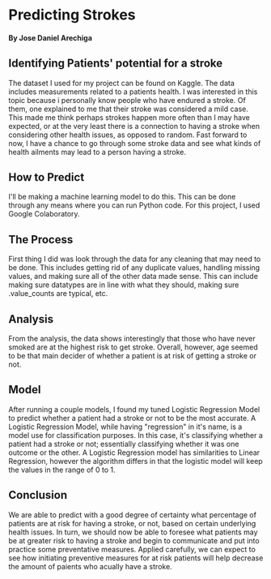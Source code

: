 # Predicting Strokes
#### By Jose Daniel Arechiga

## Identifying Patients' potential for a stroke
The dataset I used for my project can be found on Kaggle. The data includes measurements related to a patients health. I was interested in this topic because i personally know people who have endured a stroke. Of them, one explained to me that their stroke was considered a mild case. This made me think perhaps strokes happen more often than I may have expected, or at the very least there is a connection to having a stroke when considering other health issues, as opposed to random. Fast forward to now, I have a chance to go through some stroke data and see what kinds of health ailments may lead to a person having a stroke.

## How to Predict
I'll be making a machine learning model to do this. This can be done through any means where you can run Python code. For this project, I used Google Colaboratory.

## The Process
First thing I did was look through the data for any cleaning that may need to be done. This includes getting rid of any duplicate values, handling missing values, and making sure all of the other data made sense. This can include making sure datatypes are in line with what they should, making sure .value_counts are typical, etc.

## Analysis
From the analysis, the data shows interestingly that those who have never smoked are at the highest risk to get stroke. Overall, however, age seemed to be that main decider of whether a patient is at risk of getting a stroke or not.

## Model
After running a couple models, I found my  tuned Logistic Regression Model to predict whether a patient had a stroke or not to be the most accurate. A Logistic Regression Model, while having "regression" in it's name, is a model use for classification purposes. In this case, it's classifying whether a patient had a stroke or not; essentially classifying whether it was one outcome or the other. A Logistic Regression model has similarities to Linear Regression, however the algorithm differs in that the logistic model will keep the values in the range of 0 to 1.

## Conclusion
We are able to predict with a good degree of certainty what percentage of patients are at risk for having a stroke, or not, based on certain underlying health issues. In turn, we should now be able to foresee what patients may be at greater risk to having a stroke and begin to communicate and put into practice some preventative measures. Applied carefully, we can expect to see how initiating preventive measures for at risk patients will help decrease the amount of paients who acually have a stroke.
